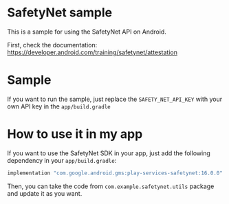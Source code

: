 
# SafetyNet sample

This is a sample for using the SafetyNet API on Android.

First, check the documentation: https://developer.android.com/training/safetynet/attestation

# Sample
If you want to run the sample, just replace the `SAFETY_NET_API_KEY` with your own API key in the `app/build.gradle`

# How to use it in my app
If you want to use the SafetyNet SDK in your app, just add the following dependency in your `app/build.gradle`:
```groovy
implementation "com.google.android.gms:play-services-safetynet:16.0.0"
```
Then, you can take the code from `com.example.safetynet.utils` package and update it as you want.